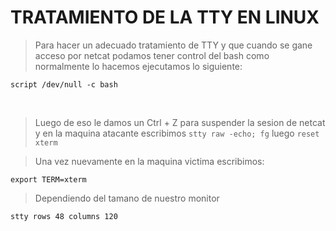 # TRATAMIENTO DE LA TTY EN LINUX

> Para hacer un adecuado tratamiento de TTY y que cuando se gane acceso por netcat podamos tener control del bash como normalmente lo hacemos ejecutamos lo siguiente:

``script /dev/null -c bash``

<br>

> Luego de eso le damos un Ctrl + Z para suspender la sesion de netcat y en la maquina atacante escribimos ``stty raw -echo; fg`` luego ``reset xterm``

> Una vez nuevamente en la maquina victima escribimos:

 ``export TERM=xterm``

> Dependiendo del tamano de nuestro monitor

 ``stty rows 48 columns 120`` 
